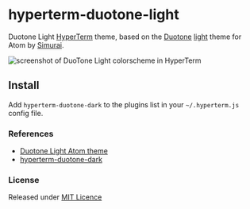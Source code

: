 # hyperterm-duotone-light

Duotone Light [HyperTerm](https://hyperterm.org) theme, based on the [Duotone](http://simurai.com/projects/2016/01/01/duotone-themes) [light](https://github.com/simurai/duotone-light-syntax) theme for Atom by [Simurai](http://simurai.com/).

![screenshot of DuoTone Light colorscheme in HyperTerm](http://base2t.one/assets/img/png/screenshot-hyperterm-Base2Tone-Morning-light_693x465.png)

## Install
Add `hyperterm-duotone-dark` to the plugins list in your `~/.hyperterm.js` config file.

### References
- [Duotone Light Atom theme](https://github.com/simurai/duotone-light-syntax/)
- [hyperterm-duotone-dark](https://github.com/wilsonminer/hyperterm-duotone-dark)

### License
Released under [MIT Licence](http://atelierbram.mit-license.org)
